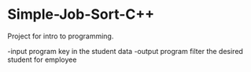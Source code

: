 # Simple-Job-Sort-C++
Project for intro to programming.


-input program key in the student data
-output program filter the desired student for employee
